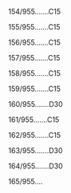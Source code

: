 154/955.......C15 


155/955.......C15 


156/955.......C15 


157/955.......C15 


158/955.......C15 


159/955.......C15 


160/955.......D30 


161/955.......C15 


162/955.......C15 


163/955.......D30 


164/955.......D30 


165/955.... 

